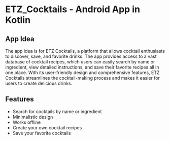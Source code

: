 # ETZ_Cocktails - Android App in Kotlin
## App Idea

The app idea is for ETZ Cocktails, a platform that allows cocktail enthusiasts to discover, save, and favorite drinks.
The app provides access to a vast database of cocktail recipes, which users can easily search by name or ingredient, view detailed instructions, and save their favorite recipes all in one place. With its user-friendly design and comprehensive features, ETZ Cocktails streamlines the cocktail-making process and makes it easier for users to create delicious drinks.

## Features

- Search for cocktails by name or ingredient
- Minimalistic design
- Works offline
- Create your own cocktail recipes
- Save your favorite cocktails